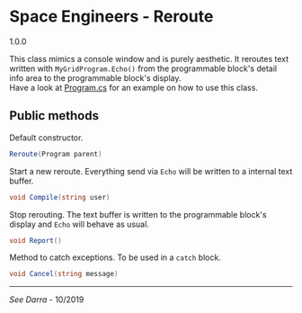 # Space Engineers - Reroute
1.0.0

This class mimics a console window and is purely aesthetic. It reroutes text written with `MyGridProgram.Echo()` from the programmable block's detail info area to the programmable block's display.<br>
Have a look at [Program.cs](Program.cs) for an example on how to use this class.

## Public methods
Default constructor.
```C#
Reroute(Program parent)
```
Start a new reroute. Everything send via `Echo` will be written to a internal text buffer.
```C#
void Compile(string user)
```
Stop rerouting. The text buffer is written to the programmable block's display and `Echo` will behave as usual.
```C#
void Report()
```
Method to catch exceptions. To be used in a `catch` block.
```C#
void Cancel(string message)
```
---
*See Darra* - 10/2019
